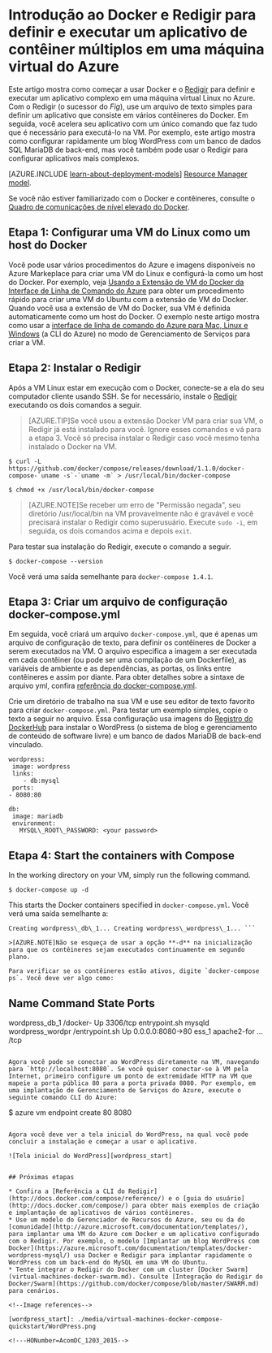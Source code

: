 <properties
   pageTitle="Docker e Redigir em uma máquina virtual | Microsoft Azure"
   description="Introdução rápida ao trabalho com o Redigir e o Docker em máquinas virtuais do Azure."
   services="virtual-machines"
   documentationCenter=""
   authors="dlepow"
   manager="timlt"
   editor=""
   tags="azure-service-management"/>

<tags
   ms.service="virtual-machines"
   ms.devlang="NA"
   ms.topic="article"
   ms.tgt_pltfrm="vm-linux"
   ms.workload="infrastructure-services"
   ms.date="11/16/2015"
   ms.author="danlep"/>

# Introdução ao Docker e Redigir para definir e executar um aplicativo de contêiner múltiplos em uma máquina virtual do Azure

Este artigo mostra como começar a usar Docker e o [Redigir](http://github.com/docker/compose) para definir e executar um aplicativo complexo em uma máquina virtual Linux no Azure. Com o Redigir (o sucessor do *Fig*), use um arquivo de texto simples para definir um aplicativo que consiste em vários contêineres do Docker. Em seguida, você acelera seu aplicativo com um único comando que faz tudo que é necessário para executá-lo na VM. Por exemplo, este artigo mostra como configurar rapidamente um blog WordPress com um banco de dados SQL MariaDB de back-end, mas você também pode usar o Redigir para configurar aplicativos mais complexos.

[AZURE.INCLUDE [learn-about-deployment-models](../../includes/learn-about-deployment-models-classic-include.md)] [Resource Manager model](https://azure.microsoft.com/documentation/templates/docker-wordpress-mysql/).


Se você não estiver familiarizado com o Docker e contêineres, consulte o [Quadro de comunicações de nível elevado do Docker](http://azure.microsoft.com/documentation/videos/docker-high-level-whiteboard/).

## Etapa 1: Configurar uma VM do Linux como um host do Docker

Você pode usar vários procedimentos do Azure e imagens disponíveis no Azure Markeplace para criar uma VM do Linux e configurá-la como um host do Docker. Por exemplo, veja [Usando a Extensão de VM do Docker da Interface de Linha de Comando do Azure](virtual-machines-docker-with-xplat-cli.md) para obter um procedimento rápido para criar uma VM do Ubuntu com a extensão de VM do Docker. Quando você usa a extensão de VM do Docker, sua VM é definida automaticamente como um host do Docker. O exemplo neste artigo mostra como usar a [interface de linha de comando do Azure para Mac, Linux e Windows](../xplat-cli-install.md) (a CLI do Azure) no modo de Gerenciamento de Serviços para criar a VM.

## Etapa 2: Instalar o Redigir

Após a VM Linux estar em execução com o Docker, conecte-se a ela do seu computador cliente usando SSH. Se for necessário, instale o [Redigir](https://github.com/docker/compose/blob/882dc673ce84b0b29cd59b6815cb93f74a6c4134/docs/install.md) executando os dois comandos a seguir.

>[AZURE.TIP]Se você usou a extensão Docker VM para criar sua VM, o Redigir já está instalado para você. Ignore esses comandos e vá para a etapa 3. Você só precisa instalar o Redigir caso você mesmo tenha instalado o Docker na VM.

```
$ curl -L https://github.com/docker/compose/releases/download/1.1.0/docker-compose-`uname -s`-`uname -m` > /usr/local/bin/docker-compose

$ chmod +x /usr/local/bin/docker-compose
```
>[AZURE.NOTE]Se receber um erro de "Permissão negada", seu diretório /usr/local/bin na VM provavelmente não é gravável e você precisará instalar o Redigir como superusuário. Execute `sudo -i`, em seguida, os dois comandos acima e depois `exit`.

Para testar sua instalação do Redigir, execute o comando a seguir.

```
$ docker-compose --version
```

Você verá uma saída semelhante para `docker-compose 1.4.1`.


## Etapa 3: Criar um arquivo de configuração docker-compose.yml

Em seguida, você criará um arquivo `docker-compose.yml`, que é apenas um arquivo de configuração de texto, para definir os contêineres de Docker a serem executados na VM. O arquivo especifica a imagem a ser executada em cada contêiner (ou pode ser uma compilação de um Dockerfile), as variáveis de ambiente e as dependências, as portas, os links entre contêineres e assim por diante. Para obter detalhes sobre a sintaxe de arquivo yml, confira [referência do docker-compose.yml](http://docs.docker.com/compose/yml/).

Crie um diretório de trabalho na sua VM e use seu editor de texto favorito para criar `docker-compose.yml`. Para testar um exemplo simples, copie o texto a seguir no arquivo. Essa configuração usa imagens do [Registro do DockerHub](https://registry.hub.docker.com/_/wordpress/) para instalar o WordPress (o sistema de blog e gerenciamento de conteúdo de software livre) e um banco de dados MariaDB de back-end vinculado.

 ```
 wordpress: 
  image: wordpress
  links:
     - db:mysql
  ports:
 - 8080:80

db:
  image: mariadb
  environment: 
    MYSQL\_ROOT\_PASSWORD: <your password>

```

## Etapa 4: Start the containers with Compose

In the working directory on your VM, simply run the following command.

```
$ docker-compose up -d

```

This starts the Docker containers specified in `docker-compose.yml`. Você verá uma saída semelhante a:

```
Creating wordpress\_db\_1... Creating wordpress\_wordpress\_1... ```

>[AZURE.NOTE]Não se esqueça de usar a opção **-d** na inicialização para que os contêineres sejam executados continuamente em segundo plano.

Para verificar se os contêineres estão ativos, digite `docker-compose ps`. Você deve ver algo como:

```
Name             Command             State              Ports
-------------------------------------------------------------------------
wordpress_db_1     /docker-           Up                 3306/tcp
             entrypoint.sh
             mysqld
wordpress_wordpr   /entrypoint.sh     Up                 0.0.0.0:8080->80
ess_1              apache2-for ...                       /tcp
```

Agora você pode se conectar ao WordPress diretamente na VM, navegando para `http://localhost:8080`. Se você quiser conectar-se à VM pela Internet, primeiro configure um ponto de extremidade HTTP na VM que mapeie a porta pública 80 para a porta privada 8080. Por exemplo, em uma implantação de Gerenciamento de Serviços do Azure, execute o seguinte comando CLI do Azure:

```
$ azure vm endpoint create <machine-name> 80 8080

```

Agora você deve ver a tela inicial do WordPress, na qual você pode concluir a instalação e começar a usar o aplicativo.

![Tela inicial do WordPress][wordpress_start]


## Próximas etapas

* Confira a [Referência a CLI do Redigir](http://docs.docker.com/compose/reference/) e o [guia do usuário](http://docs.docker.com/compose/) para obter mais exemplos de criação e implantação de aplicativos de vários contêineres.
* Use um modelo do Gerenciador de Recursos do Azure, seu ou da do [comunidade](http://azure.microsoft.com/documentation/templates/), para implantar uma VM do Azure com Docker e um aplicativo configurado com o Redigir. Por exemplo, o modelo [Implantar um blog WordPress com Docker](https://azure.microsoft.com/documentation/templates/docker-wordpress-mysql/) usa Docker e Redigir para implantar rapidamente o WordPress com um back-end do MySQL em uma VM do Ubuntu.
* Tente integrar o Redigir do Docker com um cluster [Docker Swarm](virtual-machines-docker-swarm.md). Consulte [Integração do Redigir do Docker/Swarm](https://github.com/docker/compose/blob/master/SWARM.md) para cenários.

<!--Image references-->

[wordpress_start]: ./media/virtual-machines-docker-compose-quickstart/WordPress.png

<!---HONumber=AcomDC_1203_2015-->